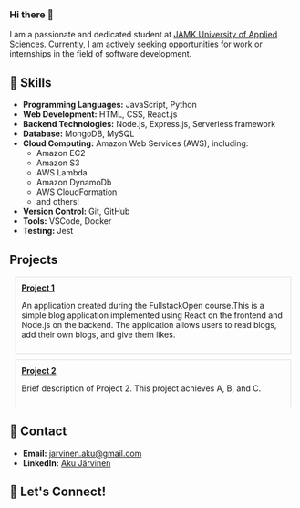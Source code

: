 ### Hi there 👋

I am a passionate and dedicated student at [JAMK University of Applied Sciences.](https://www.jamk.fi/en) Currently, I am actively seeking opportunities for work or internships in the field of software development.

## 🔧 Skills

- **Programming Languages:** JavaScript, Python
- **Web Development:** HTML, CSS, React.js
- **Backend Technologies:** Node.js, Express.js, Serverless framework
- **Database:** MongoDB, MySQL
- **Cloud Computing:** Amazon Web Services (AWS), including:
  - Amazon EC2
  - Amazon S3
  - AWS Lambda
  - Amazon DynamoDb
  - AWS CloudFormation
  - and others!
- **Version Control:** Git, GitHub
- **Tools:** VSCode, Docker
- **Testing:** Jest

## Projects
<div style="border: 1px solid #ddd; padding: 10px; margin: 10px;">
  <strong><a href="[link-to-repo1](https://github.com/Akunen/Blog-fullstack/tree/main)">Project 1</a></strong>
  <p>An application created during the FullstackOpen course.This is a simple blog application implemented using React on the frontend and Node.js on the backend. The application allows users to read blogs, add their own blogs, and give them likes.</p>
  <p></p>
</div>

<div style="border: 1px solid #ddd; padding: 10px; margin: 10px;">
  <strong><a href="link-to-repo2">Project 2</a></strong>
  <p>Brief description of Project 2. This project achieves A, B, and C.</p>
</div>

## 📧 Contact

- **Email:** jarvinen.aku@gmail.com
- **LinkedIn:** [Aku Järvinen](https://www.linkedin.com/in/aku-j%C3%A4rvinen-23538a1b7/)

## 🤝 Let's Connect!
